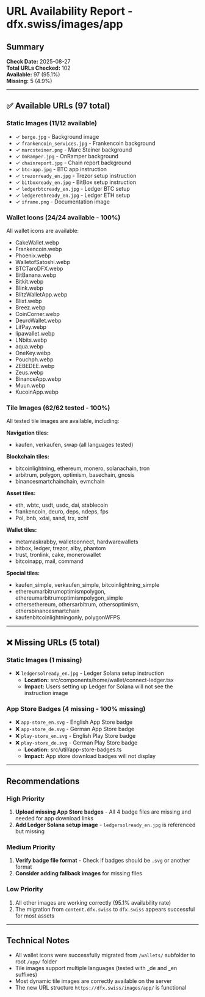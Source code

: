 # URL Availability Report - dfx.swiss/images/app

## Summary
**Check Date:** 2025-08-27  
**Total URLs Checked:** 102  
**Available:** 97 (95.1%)  
**Missing:** 5 (4.9%)

---

## ✅ Available URLs (97 total)

### Static Images (11/12 available)
- ✓ `berge.jpg` - Background image
- ✓ `frankencoin_services.jpg` - Frankencoin background
- ✓ `marcsteiner.png` - Marc Steiner background
- ✓ `OnRamper.jpg` - OnRamper background
- ✓ `chainreport.jpg` - Chain report background
- ✓ `btc-app.jpg` - BTC app instruction
- ✓ `trezorready_en.jpg` - Trezor setup instruction
- ✓ `bitboxready_en.jpg` - BitBox setup instruction
- ✓ `ledgerbtcready_en.jpg` - Ledger BTC setup
- ✓ `ledgerethready_en.jpg` - Ledger ETH setup
- ✓ `iframe.png` - Documentation image

### Wallet Icons (24/24 available - 100%)
All wallet icons are available:
- CakeWallet.webp
- Frankencoin.webp
- Phoenix.webp
- WalletofSatoshi.webp
- BTCTaroDFX.webp
- BitBanana.webp
- Bitkit.webp
- Blink.webp
- BlitzWalletApp.webp
- Blixt.webp
- Breez.webp
- CoinCorner.webp
- DeuroWallet.webp
- LifPay.webp
- lipawallet.webp
- LNbits.webp
- aqua.webp
- OneKey.webp
- Pouchph.webp
- ZEBEDEE.webp
- Zeus.webp
- BinanceApp.webp
- Muun.webp
- KucoinApp.webp

### Tile Images (62/62 tested - 100%)
All tested tile images are available, including:

**Navigation tiles:**
- kaufen, verkaufen, swap (all languages tested)

**Blockchain tiles:**
- bitcoinlightning, ethereum, monero, solanachain, tron
- arbitrum, polygon, optimism, basechain, gnosis
- binancesmartchainchain, evmchain

**Asset tiles:**
- eth, wbtc, usdt, usdc, dai, stablecoin
- frankencoin, deuro, deps, ndeps, fps
- Pol, bnb, xdai, sand, trx, xchf

**Wallet tiles:**
- metamaskrabby, walletconnect, hardwarewallets
- bitbox, ledger, trezor, alby, phantom
- trust, tronlink, cake, monerowallet
- bitcoinapp, mail, command

**Special tiles:**
- kaufen_simple, verkaufen_simple, bitcoinlightning_simple
- ethereumarbitrumoptimismpolygon, ethereumarbitrumoptimismpolygon_simple
- othersethereum, othersarbitrum, othersoptimism, othersbinancesmartchain
- kaufenbitcoinlightningonly, polygonWFPS

---

## ❌ Missing URLs (5 total)

### Static Images (1 missing)
- ❌ `ledgersolready_en.jpg` - Ledger Solana setup instruction
  - **Location:** src/components/home/wallet/connect-ledger.tsx
  - **Impact:** Users setting up Ledger for Solana will not see the instruction image

### App Store Badges (4 missing - 100% missing)
- ❌ `app-store_en.svg` - English App Store badge
- ❌ `app-store_de.svg` - German App Store badge  
- ❌ `play-store_en.svg` - English Play Store badge
- ❌ `play-store_de.svg` - German Play Store badge
  - **Location:** src/util/app-store-badges.ts
  - **Impact:** App store download badges will not display

---

## Recommendations

### High Priority
1. **Upload missing App Store badges** - All 4 badge files are missing and needed for app download links
2. **Add Ledger Solana setup image** - `ledgersolready_en.jpg` is referenced but missing

### Medium Priority
1. **Verify badge file format** - Check if badges should be `.svg` or another format
2. **Consider adding fallback images** for missing files

### Low Priority
1. All other images are working correctly (95.1% availability rate)
2. The migration from `content.dfx.swiss` to `dfx.swiss` appears successful for most assets

---

## Technical Notes

- All wallet icons were successfully migrated from `/wallets/` subfolder to root `/app/` folder
- Tile images support multiple languages (tested with _de and _en suffixes)
- Most dynamic tile images are correctly available on the server
- The new URL structure `https://dfx.swiss/images/app/` is functional